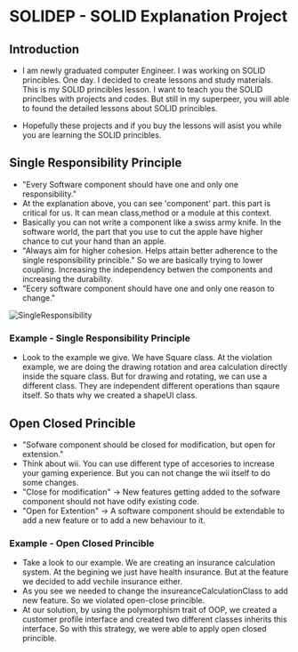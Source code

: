 # SOLIDEP - SOLID Explanation Project
## Introduction
* I am newly graduated computer Engineer. I was working on SOLID princibles. One day. I decided to create lessons and study materials. This is my SOLID princibles lesson. I want to teach you the SOLID princlbes with projects and codes. But still in my superpeer, you will able to found the detailed lessons about SOLID princibles. 

* Hopefully these projects and if you buy the lessons will asist you while you are learning the SOLID princibles. 

## Single Responsibility Principle
* "Every Software component should have one and only one responsibility." 
* At the explanation above, you can see 'component' part. this part is critical for us. It can mean class,method or a module at this context.
* Basically you can not write a component like a swiss army knife. In the software world, the part that you use to cut the apple have higher chance to cut your hand than an apple. 
* "Always aim for higher cohesion. Helps attain better adherence to the single responsibility princible." So we are basically trying to lower coupling. Increasing the independency betwen the components and increasing the durability.
* "Ecery software component should have one and only one reason to change."


![SingleResponsibility](https://github.com/user-attachments/assets/0f447777-6dd0-4204-a731-4893385b7158)


### Example - Single Responsibility Principle
* Look to the example we give. We have Square class. At the violation example, we are doing the drawing rotation and area calculation directly inside the square class. But for drawing and rotating, we can use a different class. They are independent different operations than sqaure itself. So thats why we created a shapeUI class.

## Open Closed Princible 
* "Sofware component should be closed for modification, but open for extension."
* Think about wii. You can use different type of accesories to increase your gaming experience. But you can not change the wii itself to do some changes.
* "Close for modification" -> New features getting added to the sofware component should not have odify existing code.
* "Open for Extention" -> A software component should be extendable to add a new feature or to add a new behaviour to it.

### Example - Open Closed Princible 
* Take a look to our example.  We are creating an insurance calculation system. At the begining we just have health insurance. But at the feature we decided to add vechile insurance either.
* As you see we needed to change the insureanceCalculationClass to add new feature. So we violated open-close princible. 
* At our solution, by using the polymorphism trait of OOP, we created a customer profile interface and created two different classes inherits this interface. So with this strategy, we were able to apply open closed princible. 

